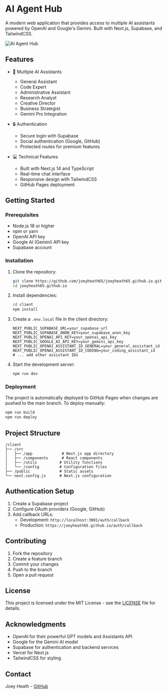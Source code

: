 # AI Agent Hub

A modern web application that provides access to multiple AI assistants powered by OpenAI and Google's Gemini. Built with Next.js, Supabase, and TailwindCSS.

![AI Agent Hub](https://your-screenshot-url-here.png)

## Features

- 🤖 Multiple AI Assistants
  - General Assistant
  - Code Expert
  - Administrative Assistant
  - Research Analyst
  - Creative Director
  - Business Strategist
  - Gemini Pro Integration

- 🔒 Authentication
  - Secure login with Supabase
  - Social authentication (Google, GitHub)
  - Protected routes for premium features

- 💻 Technical Features
  - Built with Next.js 14 and TypeScript
  - Real-time chat interface
  - Responsive design with TailwindCSS
  - GitHub Pages deployment

## Getting Started

### Prerequisites

- Node.js 18 or higher
- npm or yarn
- OpenAI API key
- Google AI (Gemini) API key
- Supabase account

### Installation

1. Clone the repository:
   ```bash
   git clone https://github.com/joeyheath65/joeyheath65.github.io.git
   cd joeyheath65.github.io
   ```

2. Install dependencies:
   ```bash
   cd client
   npm install
   ```

3. Create a `.env.local` file in the client directory:
   ```env
   NEXT_PUBLIC_SUPABASE_URL=your_supabase_url
   NEXT_PUBLIC_SUPABASE_ANON_KEY=your_supabase_anon_key
   NEXT_PUBLIC_OPENAI_API_KEY=your_openai_api_key
   NEXT_PUBLIC_GOOGLE_AI_API_KEY=your_gemini_api_key
   NEXT_PUBLIC_OPENAI_ASSISTANT_ID_GENERAL=your_general_assistant_id
   NEXT_PUBLIC_OPENAI_ASSISTANT_ID_CODING=your_coding_assistant_id
   # ... add other assistant IDs
   ```

4. Start the development server:
   ```bash
   npm run dev
   ```

### Deployment

The project is automatically deployed to GitHub Pages when changes are pushed to the main branch. To deploy manually:

```bash
npm run build
npm run deploy
```

## Project Structure

```
/client
├── /src
│   ├── /app             # Next.js app directory
│   ├── /components      # React components
│   ├── /utils          # Utility functions
│   └── /config         # Configuration files
├── /public             # Static assets
└── next.config.js      # Next.js configuration
```

## Authentication Setup

1. Create a Supabase project
2. Configure OAuth providers (Google, GitHub)
3. Add callback URLs:
   - Development: `http://localhost:3001/auth/callback`
   - Production: `https://joeyheath65.github.io/auth/callback`

## Contributing

1. Fork the repository
2. Create a feature branch
3. Commit your changes
4. Push to the branch
5. Open a pull request

## License

This project is licensed under the MIT License - see the [LICENSE](LICENSE) file for details.

## Acknowledgments

- OpenAI for their powerful GPT models and Assistants API
- Google for the Gemini AI model
- Supabase for authentication and backend services
- Vercel for Next.js
- TailwindCSS for styling

## Contact

Joey Heath - [GitHub](https://github.com/joeyheath65) 